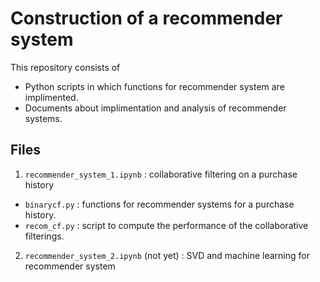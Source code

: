 # Construction of a recommender system

This repository consists of 

- Python scripts in which functions for recommender system are implimented.
- Documents about implimentation and analysis of recommender systems.

## Files

1. `recommender_system_1.ipynb` : collaborative filtering on a purchase history
  - `binarycf.py` : functions for recommender systems for a purchase history.
  - `recom_cf.py` : script to compute the performance of the collaborative
    filterings. 
2. `recommender_system_2.ipynb` (not yet) : SVD and machine learning for
  recommender system




